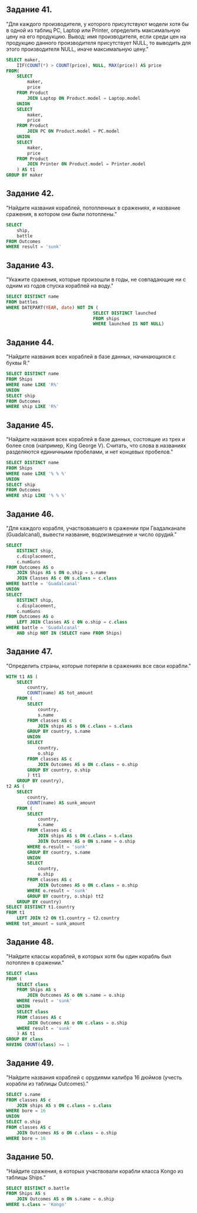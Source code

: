 ## Задание 41.
"Для каждого производителя, у которого присутствуют модели хотя бы в одной из таблиц PC, Laptop или Printer,
определить максимальную цену на его продукцию.
Вывод: имя производителя, если среди цен на продукцию данного производителя присутствует NULL, то выводить для этого производителя NULL, иначе максимальную цену."
```SQL
SELECT maker,
    IIF(COUNT(*) > COUNT(price), NULL, MAX(price)) AS price
FROM(
    SELECT 
        maker,
        price
    FROM Product
        JOIN Laptop ON Product.model = Laptop.model
    UNION
    SELECT 
        maker,
        price
    FROM Product
        JOIN PC ON Product.model = PC.model
    UNION
    SELECT 
        maker,
        price
    FROM Product
        JOIN Printer ON Product.model = Printer.model
    ) AS t1
GROUP BY maker
```
## Задание 42.
"Найдите названия кораблей, потопленных в сражениях, и название сражения, в котором они были потоплены."
```SQL
SELECT 
    ship,
    battle
FROM Outcomes
WHERE result = 'sunk'
```
## Задание 43.
"Укажите сражения, которые произошли в годы, не совпадающие ни с одним из годов спуска кораблей на воду."
```SQL
SELECT DISTINCT name
FROM battles
WHERE DATEPART(YEAR, date) NOT IN (
                                 SELECT DISTINCT launched
                                 FROM ships
                                 WHERE launched IS NOT NULL)
```
## Задание 44.
"Найдите названия всех кораблей в базе данных, начинающихся с буквы R."
```SQL
SELECT DISTINCT name
FROM Ships
WHERE name LIKE 'R%'
UNION 
SELECT ship
FROM Outcomes
WHERE ship LIKE 'R%'
```
## Задание 45.
"Найдите названия всех кораблей в базе данных, состоящие из трех и более слов (например, King George V).
Считать, что слова в названиях разделяются единичными пробелами, и нет концевых пробелов."
```SQL
SELECT DISTINCT name
FROM Ships
WHERE name LIKE '% % %'
UNION 
SELECT ship
FROM Outcomes
WHERE ship LIKE '% % %'
```
## Задание 46.
"Для каждого корабля, участвовавшего в сражении при Гвадалканале (Guadalcanal), вывести название,
водоизмещение и число орудий."
```SQL
SELECT 
    DISTINCT ship,
    c.displacement,
    c.numGuns
FROM Outcomes AS o
	JOIN Ships AS s ON o.ship = s.name
	JOIN Classes AS c ON s.class = c.class
WHERE battle = 'Guadalcanal'
UNION
SELECT 
    DISTINCT ship,
    c.displacement,
    c.numGuns
FROM Outcomes AS o
	LEFT JOIN Classes AS c ON o.ship = c.class
WHERE battle = 'Guadalcanal' 
    AND ship NOT IN (SELECT name FROM Ships)
```
## Задание 47.
"Определить страны, которые потеряли в сражениях все свои корабли."
```SQL
WITH t1 AS (
    SELECT 
        country,
        COUNT(name) AS tot_amount
    FROM (
        SELECT 
            country,
            s.name
        FROM classes AS c
            JOIN ships AS s ON c.class = s.class
        GROUP BY country, s.name
        UNION 
        SELECT
            country,
            o.ship
        FROM classes AS c
            JOIN Outcomes AS o ON c.class = o.ship
        GROUP BY country, o.ship
        ) tt1
    GROUP BY country),
t2 AS (
    SELECT 
        country,
        COUNT(name) AS sunk_amount
    FROM (
        SELECT 
            country,
            s.name
        FROM classes AS c
            JOIN ships AS s ON c.class = s.class
            JOIN Outcomes AS o ON s.name = o.ship
        WHERE o.result = 'sunk'
        GROUP BY country, s.name
        UNION 
        SELECT 
            country,
            o.ship
        FROM classes AS c
            JOIN Outcomes AS o ON c.class = o.ship
        WHERE o.result = 'sunk'
        GROUP BY country, o.ship) tt2
    GROUP BY country)
SELECT DISTINCT t1.country
FROM t1
	LEFT JOIN t2 ON t1.country = t2.country
WHERE tot_amount = sunk_amount
```
## Задание 48.
"Найдите классы кораблей, в которых хотя бы один корабль был потоплен в сражении."
```SQL
SELECT class
FROM (
    SELECT class
    FROM Ships AS s
        JOIN Outcomes AS o ON s.name = o.ship
    WHERE result = 'sunk'
    UNION 
    SELECT class
    FROM classes AS c
        JOIN Outcomes AS o ON c.class = o.ship
    WHERE result = 'sunk'
    ) AS t1
GROUP BY class
HAVING COUNT(class) >= 1
```
## Задание 49.
"Найдите названия кораблей с орудиями калибра 16 дюймов (учесть корабли из таблицы Outcomes)."
```SQL
SELECT s.name
FROM classes AS c
	JOIN ships AS s ON c.class = s.class
WHERE bore = 16
UNION 
SELECT o.ship
FROM classes AS c
	JOIN Outcomes AS o ON c.class = o.ship
WHERE bore = 16
```
## Задание 50.
"Найдите сражения, в которых участвовали корабли класса Kongo из таблицы Ships."
```SQL
SELECT DISTINCT o.battle
FROM Ships AS s
	JOIN Outcomes AS o ON s.name = o.ship
WHERE s.class = 'Kongo'
```